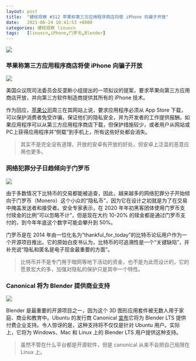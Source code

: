 ```yaml
---
layout: post
title:	"硬核观察 #312 苹果称第三方应用程序商店将使 iPhone 向骗子开放"
date:	2021-06-24 16:41:53 +0800 
categories:	硬核观察 linuxcn 
tags:	[linuxcn,iPhone,门罗币,Blender]
---
```



![](/Asserts/Images//attachment/album/202106/24/164006f3ra0rvvahmecerh.jpg)


### 苹果称第三方应用程序商店将使 iPhone 向骗子开放


![](/Asserts/Images//attachment/album/202106/24/164017jgilnxiqqa9ze9ym.jpg)


美国众议院司法委员会反垄断小组提出的一项拟议的提案，要求苹果向第三方应用商店开放，并向第三方软件制造商提供其所有的 iPhone 技术。


作为回应，[苹果公司](https://www.bloomberg.com/news/articles/2021-06-23/apple-says-third-party-app-stores-would-open-iphones-to-scammers)周三在其网站上说，要求应用程序必须从 App Store 下载，可以保护消费者免受诈骗，保证他们的隐私安全，并为开发者的工作提供报酬。如果应用程序可以从第三方应用程序商店下载，但保护措施较少，或者用户从网站或PC上获得应用程序并“侧载”到手机上，所有这些好处都会消失。



> 
> 其实不是完全没有道理，开放的安卓有开放的好处，但安卓上泛滥的恶意应用也更多。
> 
> 
> 


### 网络犯罪分子日趋倾向于门罗币


![](/Asserts/Images//attachment/album/202106/24/164038r4j3vgwogjk9m4g8.jpg)


由于多数情况下比特币的交易都能被追查，因此，越来越多的网络犯罪分子开始倾向于门罗币（Monero）这个小众的“隐私币”，因为它在设计之初就是为了在交易中掩盖发送者和接受者。安全专家表示，在 2020 年年初黑客团体使用门罗币支付赎金的比例“可以忽略不计”，但是现在大约 10-20% 的赎金都是通过门罗币支付的，到今年年底这个数字可能会攀升到 50%。


门罗币是在 2014 年由一位化名为“thankful\_for\_today”的比特币论坛用户作为一个开源项目推出。它的原始白皮书认为，比特币的可追溯性是一个“关键缺陷”，并补充说“隐私和匿名是电子现金最重要的方面”。



> 
> 比特币并不是专门用于暗网等地下活动的资金，也不是为此而设计的，它的愿景宏大的多，加强对隐私的保护只是其中一个特性。
> 
> 
> 


### Canonical 将为 Blender 提供商业支持


![](/Asserts/Images//attachment/album/202106/24/164139ofz0drwtfft4c4mo.jpg)


Blender 是最重要的开源项目之一，因为这个 3D 图形应用套件被无数人用于家庭、商业和教育中。Ubuntu 的发行商 Canonical [宣布](https://ubuntu.com/blog/blender-support-from-canonical)它将为 Blender LTS 提供付费企业支持。令人惊讶的是，这种支持将不仅仅是针对 Ubuntu 用户。实际上，它将为 Windows、Mac 和 Linux 上的 Blender LTS 用户提供这种支持。



> 
> 虽然不管在什么平台都是开源软件，但是 canonical 从来不会把自己局限在 Linux 上。
> 
> 
>
